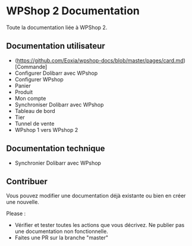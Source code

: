 # WPShop 2 Documentation

Toute la documentation liée à WPShop 2.

## Documentation utilisateur

* (https://github.com/Eoxia/wpshop-docs/blob/master/pages/card.md)[Commande]
* Configurer Dolibarr avec WPshop
* Configurer WPshop
* Panier
* Produit
* Mon compte
* Synchroniser Dolibarr avec WPshop
* Tableau de bord
* Tier
* Tunnel de vente
* WPshop 1 vers WPshop 2

## Documentation technique

* Synchronier Dolibarr avec WPshop

## Contribuer

Vous pouvez modifier une documentation déjà existante ou bien en créer une nouvelle.

Please : 

* Vérifier et tester toutes les actions que vous décrivez. Ne publier pas une documentation non fonctionnelle.
* Faites une PR sur la branche "master"
